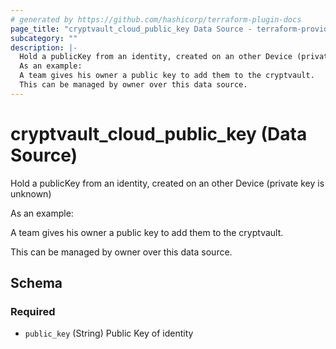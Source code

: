 ```yaml
---
# generated by https://github.com/hashicorp/terraform-plugin-docs
page_title: "cryptvault_cloud_public_key Data Source - terraform-provider-cryptvault"
subcategory: ""
description: |-
  Hold a publicKey from an identity, created on an other Device (private key is unknown)
  As an example:
  A team gives his owner a public key to add them to the cryptvault.
  This can be managed by owner over this data source.
---
```


# cryptvault_cloud_public_key (Data Source)

Hold a publicKey from an identity, created on an other Device (private key is unknown)

As an example: 

A team gives his owner a public key to add them to the cryptvault. 

This can be managed by owner over this data source.



<!-- schema generated by tfplugindocs -->
## Schema

### Required

- `public_key` (String) Public Key of identity
